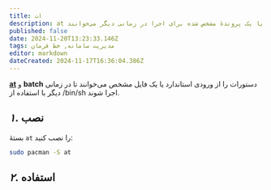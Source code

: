 ```yaml
---
title: ات
description: at فرمان‌ها را از ورودی استاندارد یا یک پروندهٔ مشخص شده برای اجرا در زمانی دیگر می‌خوانند.
published: false
date: 2024-11-20T13:23:33.146Z
tags: مدیریت سامانه, خط فرمان
editor: markdown
dateCreated: 2024-11-17T16:36:04.386Z
---
```


[**at**](https://salsa.debian.org/debian/at) و **batch** دستورات را از ورودی استاندارد یا یک فایل مشخص می‌خوانند تا در زمانی دیگر با استفاده از /bin/sh اجرا شوند.

## *۱*. نصب

بستهٔ `at` را نصب کنید:

```bash
sudo pacman -S at
```

## *۲*. استفاده 
